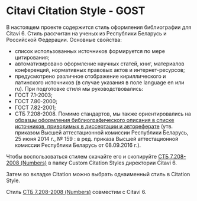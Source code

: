 # Citavi Citation Style - GOST
В настоящем проекте содержится стиль оформления библиографии для Citavi 6.
Стиль рассчитан на ученых из Республики Беларусь и Российской Федерации. 
Основные свойства:
- список использованных источников формируется по мере цитирования;
- автоматизировано оформление научных статей, книг, материалов конференций, нормативных правовых актов и интернет-ресурсов;
- предусмотрено различное отображение кириллического и латинского источников (в случае указания в поле language en или ru). 
При подготовке стиля мы руководствовались:
- ГОСТ 7.1-2003;
- ГОСТ 7.80-2000;
- ГОСТ 7.82-2001;
- СТБ 7.208-2008. 
Помимо стандартов, мы также ориентировались на <a href="http://www.vak.org.by/bibliographicDescription">образцы оформления библиографического описания в списке источников, приводимых в диссертации и автореферате</a> (утв. приказом Высшей аттестационной комиссии Республики Беларусь, 25 июня 2014 г., № 159 : в ред. приказа Высшей аттестационной комиссии Республики Беларусь от 08.09.2016 г.).

Чтобы воспользоваться стилем скачайте его и скопируйте <a href="https://cdn.rawgit.com/Jatvyag/GOST-Citavi-Citation-Style/master/docs/%D0%A1%D0%A2%D0%91%207.208-2008%20(Numbers).ccs" download>СТБ 7.208-2008 (Numbers)</a> в папку Custom Citation Styles директории Citavi 6.

Затем во вкладке Citation можно выбрать однаименный стиль в Citation Style. 

Стиль <a href="https://cdn.rawgit.com/Jatvyag/GOST-Citavi-Citation-Style/master/docs/%D0%A1%D0%A2%D0%91%207.208-2008%20(Numbers).ccs" download>СТБ 7.208-2008 (Numbers)</a> совместим с Citavi 6.
